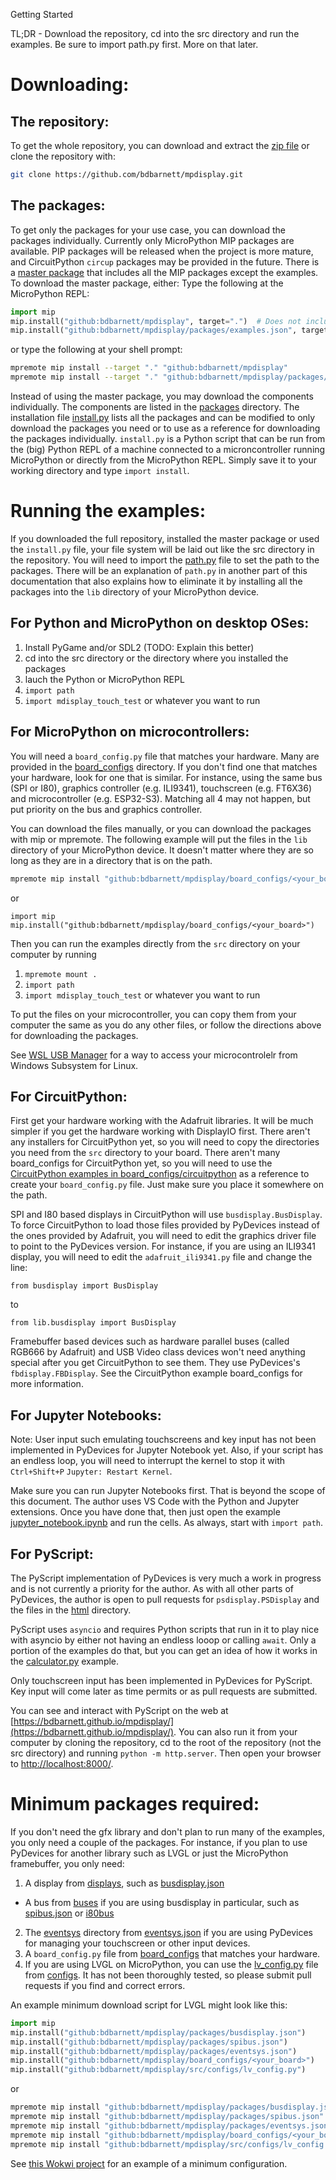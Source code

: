 Getting Started

TL;DR - Download the repository, cd into the src directory and run the examples.  Be sure to import path.py first.  More on that later.

# Downloading:
## The repository:
To get the whole repository, you can download and extract the [zip file](https://github.com/bdbarnett/mpdisplay/archive/refs/heads/main.zip) or clone the repository with:
```bash
git clone https://github.com/bdbarnett/mpdisplay.git
```

## The packages:
To get only the packages for your use case, you can download the packages individually.  Currently only MicroPython MIP packages are available.  PIP packages will be released when the project is more mature, and CircuitPython `circup` packages may be provided in the future.  There is a [master package](package.json) that includes all the MIP packages except the examples.  To download the master package, either:
Type the following at the MicroPython REPL:
```python
import mip
mip.install("github:bdbarnett/mpdisplay", target=".")  # Does not include examples
mip.install("github:bdbarnett/mpdisplay/packages/examples.json", target=".")  # Optional examples
```
or type the following at your shell prompt:
```bash
mpremote mip install --target "." "github:bdbarnett/mpdisplay"
mpremote mip install --target "." "github:bdbarnett/mpdisplay/packages/examples.json"
```

Instead of using the master package, you may download the components individually.  The components are listed in the [packages](packages) directory.  The installation file [install.py](install.py) lists all the packages and can be modified to only download the packages you need or to use as a reference for downloading the packages individually.  `install.py` is a Python script that can be run from the (big) Python REPL of a machine connected to a microncontroller running MicroPython or directly from the MicroPython REPL.  Simply save it to your working directory and type `import install`.

# Running the examples:
If you downloaded the full repository, installed the master package or used the `install.py` file, your file system will be laid out like the src directory in the repository.  You will need to import the [path.py](src/path.py) file to set the path to the packages.  There will be an explanation of `path.py` in another part of this documentation that also explains how to eliminate it by installing all the packages into the `lib` directory of your MicroPython device.

## For Python and MicroPython on desktop OSes:
1.  Install PyGame and/or SDL2 (TODO: Explain this better)
2.  cd into the src directory or the directory where you installed the packages
3.  lauch the Python or MicroPython REPL
4.  `import path`
5.  `import mdisplay_touch_test` or whatever you want to run

## For MicroPython on microcontrollers:
You will need a `board_config.py` file that matches your hardware.  Many are provided in the [board_configs](board_configs) directory.  If you don't find one that matches your hardware, look for one that is similar.  For instance, using the same bus (SPI or I80), graphics controller (e.g. ILI9341), touchscreen (e.g. FT6X36) and microcontroller (e.g. ESP32-S3).  Matching all 4 may not happen, but put priority on the bus and graphics controller.

You can download the files manually, or you can download the packages with mip or mpremote.  The following example will put the files in the `lib` directory of your MicroPython device.  It doesn't matter where they are so long as they are in a directory that is on the path.
```bash
mpremote mip install "github:bdbarnett/mpdisplay/board_configs/<your_board>"
```
or
```MicroPython
import mip
mip.install("github:bdbarnett/mpdisplay/board_configs/<your_board>")
```
Then you can run the examples directly from the `src` directory on your computer by running 
1. `mpremote mount .`
2. `import path`
3. `import mdisplay_touch_test` or whatever you want to run

To put the files on your microcontroller, you can copy them from your computer the same as you do any other files, or follow the directions above for downloading the packages.

See [WSL USB Manager](https://gitlab.com/alelec/wsl-usb-gui) for a way to access your microcontrolelr from Windows Subsystem for Linux.

## For CircuitPython:
First get your hardware working with the Adafruit libraries.  It will be much simpler if you get the hardware working with DisplayIO first.  There aren't any installers for CircuitPython yet, so you will need to copy the directories you need from the `src` directory to your board.  There aren't many board_configs for CircuitPython yet, so you will need to use the [CircuitPython examples in board_configs/circuitpython](board_configs/circuitpython) as a reference to create your `board_config.py` file.  Just make sure you place it somewhere on the path.

SPI and I80 based displays in CircuitPython will use `busdisplay.BusDisplay`.  To force CircuitPython to load those files provided by PyDevices instead of the ones provided by Adafruit, you will need to edit the graphics driver file to point to the PyDevices version.  For instance, if you are using an ILI9341 display, you will need to edit the `adafruit_ili9341.py` file and change the line:
```
from busdisplay import BusDisplay
```
to 
```
from lib.busdisplay import BusDisplay 
```

Framebuffer based devices such as hardware parallel buses (called RGB666 by Adafruit) and USB Video class devices won't need anything special after you get CircuitPython to see them.  They use PyDevices's `fbdisplay.FBDisplay`.  See the CircuitPython example board_configs for more information.

## For Jupyter Notebooks:
Note:  User input such emulating touchscreens and key input has not been implemented in PyDevices for Jupyter Notebook yet.  Also, if your script has an endless loop, you will need to interrupt the kernel to stop it with `Ctrl+Shift+P` `Jupyter: Restart Kernel`.

Make sure you can run Jupyter Notebooks first.  That is beyond the scope of this document.  The author uses VS Code with the Python and Jupyter extensions.  Once you have done that, then just open the example [jupyter_notebook.ipynb](src/utils/jupyter_notebook.ipynb) and run the cells.  As always, start with `import path`.

## For PyScript:
The PyScript implementation of PyDevices is very much a work in progress and is not currently a priority for the author.  As with all other parts of PyDevices, the author is open to pull requests for `psdisplay.PSDisplay` and the files in the [html](html) directory.

PyScript uses `asyncio` and requires Python scripts that run in it to play nice with asyncio by either not having an endless looop or calling `await`.  Only a portion of the examples do that, but you can get an idea of how it works in the [calculator.py](src/examples/calculator.py) example.

Only touchscreen input has been implemented in PyDevices for PyScript.  Key input will come later as time permits or as pull requests are submitted.

You can see and interact with PyScript on the web at [https://bdbarnett.github.io/mpdisplay/](https://bdbarnett.github.io/mpdisplay/).  You can also run it from your computer by cloning the repository, cd to the root of the repository (not the src directory) and running `python -m http.server`.  Then open your browser to [http://localhost:8000/](http://localhost:8000/).

# Minimum packages required:
If you don't need the gfx library and don't plan to run many of the examples, you only need a couple of the packages.  For instance, if you plan to use PyDevices for another library such as LVGL or just the MicroPython framebuffer, you only need:
1.  A display from [displays](src/lib/displays/), such as [busdisplay.json](packages/busdisplay.json)
  -  A bus from [buses](src/lib/buses/) if you are using busdisplay in particular, such as [spibus.json](packages/spibus.json) or [i80bus](packages/i80bus.json)
2.  The [eventsys](src/lib/eventsys/) directory from [eventsys.json](packages/eventsys.json) if you are using PyDevices for managing your touchscreen or other input devices.
3.  A `board_config.py` file from [board_configs](board_configs/) that matches your hardware.
4.  If you are using LVGL on MicroPython, you can use the [lv_config.py](src/configs/lv_config.py) file from [configs](src/configs/).  It has not been thoroughly tested, so please submit pull requests if you find and correct errors.

An example minimum download script for LVGL might look like this:
```python
import mip
mip.install("github:bdbarnett/mpdisplay/packages/busdisplay.json")
mip.install("github:bdbarnett/mpdisplay/packages/spibus.json")
mip.install("github:bdbarnett/mpdisplay/packages/eventsys.json")
mip.install("github:bdbarnett/mpdisplay/board_configs/<your_board>")
mip.install("github:bdbarnett/mpdisplay/src/configs/lv_config.py")
```
or
```bash
mpremote mip install "github:bdbarnett/mpdisplay/packages/busdisplay.json"
mpremote mip install "github:bdbarnett/mpdisplay/packages/spibus.json"
mpremote mip install "github:bdbarnett/mpdisplay/packages/eventsys.json"
mpremote mip install "github:bdbarnett/mpdisplay/board_configs/<your_board>"
mpremote mip install "github:bdbarnett/mpdisplay/src/configs/lv_config.py"
```
See [this Wokwi project](https://wokwi.com/projects/404248867674669057) for an example of a minimum configuration.
